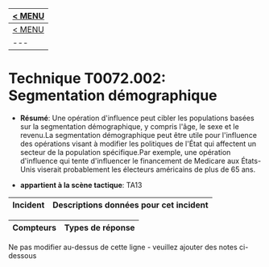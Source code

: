 |[< MENU](../README.md)|
|---|
|[< MENU](../../README.md)|
|---|
# Technique T0072.002: Segmentation démographique

* **Résumé**: Une opération d'influence peut cibler les populations basées sur la segmentation démographique, y compris l'âge, le sexe et le revenu.La segmentation démographique peut être utile pour l'influence des opérations visant à modifier les politiques de l'État qui affectent un secteur de la population spécifique.Par exemple, une opération d'influence qui tente d'influencer le financement de Medicare aux États-Unis viserait probablement les électeurs américains de plus de 65 ans.

* **appartient à la scène tactique**: TA13


|Incident |Descriptions données pour cet incident |
|-------- |-------------------- |



|Compteurs |Types de réponse |
|-------- |-------------- |


Ne pas modifier au-dessus de cette ligne - veuillez ajouter des notes ci-dessous